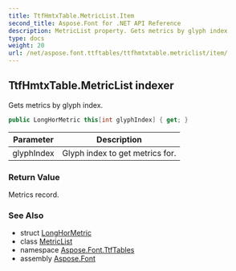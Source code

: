 ```yaml
---
title: TtfHmtxTable.MetricList.Item
second_title: Aspose.Font for .NET API Reference
description: MetricList property. Gets metrics by glyph index
type: docs
weight: 20
url: /net/aspose.font.ttftables/ttfhmtxtable.metriclist/item/
---
```

## TtfHmtxTable.MetricList indexer

Gets metrics by glyph index.

```csharp
public LongHorMetric this[int glyphIndex] { get; }
```

| Parameter | Description |
| --- | --- |
| glyphIndex | Glyph index to get metrics for. |

### Return Value

Metrics record.

### See Also

* struct [LongHorMetric](../../ttfhmtxtable.longhormetric/)
* class [MetricList](../)
* namespace [Aspose.Font.TtfTables](../../ttfhmtxtable.metriclist/)
* assembly [Aspose.Font](../../../)


